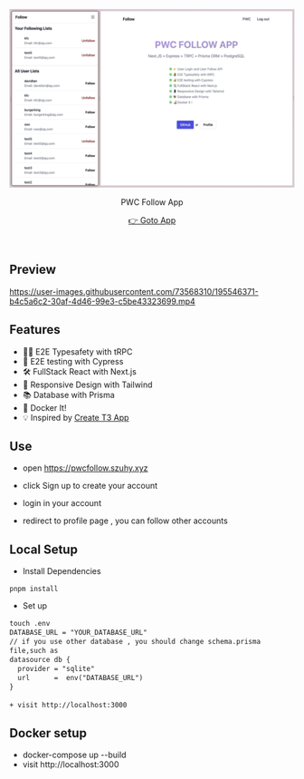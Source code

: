 <p align='center'>
<img src="./screenshots/follow.png"/>
</p>

<p align='center'>
PWC Follow App</a>
</p>

<p align='center'>
<a href='https://follow.szuhy.xyz'/>👉 Goto App</a>
</p>
<br>

## Preview



https://user-images.githubusercontent.com/73568310/195546371-b4c5a6c2-30af-4d46-99e3-c5be43323699.mp4


## Features

- 🧙‍♂️ E2E Typesafety with tRPC
- 🔐 E2E testing with Cypress
- 🛠 FullStack React with Next.js
- 📱 Responsive Design with Tailwind
- 📚 Database with Prisma
- 🚢 Docker It!
- 💡 Inspired by [Create T3 App](https://create.t3.gg/)

## Use

- open https://pwcfollow.szuhy.xyz

- click Sign up to create your account
- login in your account
- redirect to profile page , you can follow other accounts

## Local Setup

- Install Dependencies

```
pnpm install
```

- Set up

```
touch .env
DATABASE_URL = "YOUR_DATABASE_URL"
// if you use other database , you should change schema.prisma file,such as
datasource db {
  provider = "sqlite"
  url      =  env("DATABASE_URL")
}

+ visit http://localhost:3000

```

## Docker setup

- docker-compose up --build
- visit http://localhost:3000
